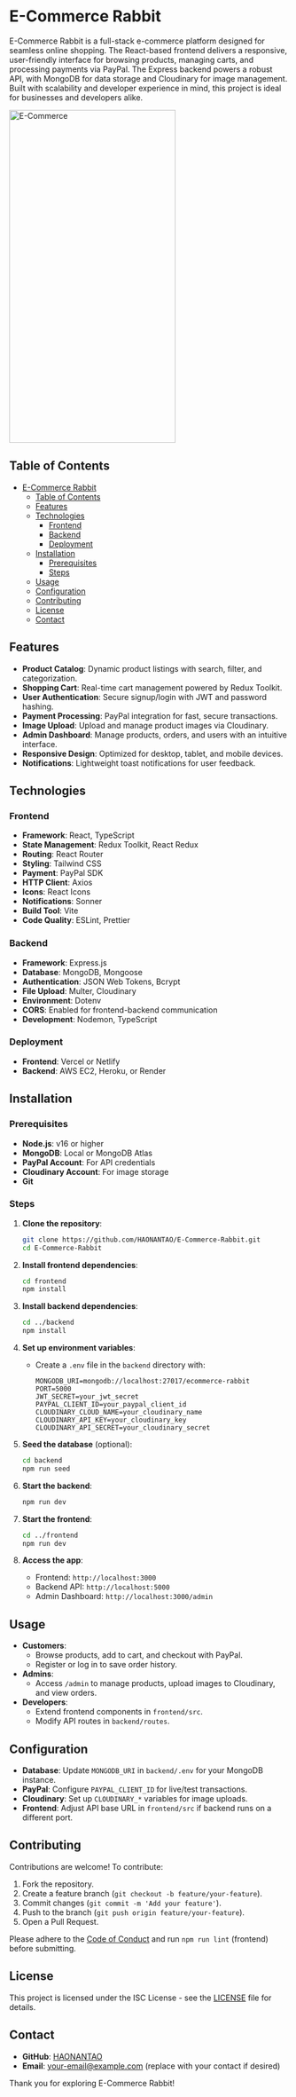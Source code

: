 # E-Commerce Rabbit

E-Commerce Rabbit is a full-stack e-commerce platform designed for seamless online shopping. The React-based frontend delivers a responsive, user-friendly interface for browsing products, managing carts, and processing payments via PayPal. The Express backend powers a robust API, with MongoDB for data storage and Cloudinary for image management. Built with scalability and developer experience in mind, this project is ideal for businesses and developers alike.

<img src="assets/ScreenShow.png" width="300" height="600" alt="E-Commerce" />

## Table of Contents
- [E-Commerce Rabbit](#e-commerce-rabbit)
  - [Table of Contents](#table-of-contents)
  - [Features](#features)
  - [Technologies](#technologies)
    - [Frontend](#frontend)
    - [Backend](#backend)
    - [Deployment](#deployment)
  - [Installation](#installation)
    - [Prerequisites](#prerequisites)
    - [Steps](#steps)
  - [Usage](#usage)
  - [Configuration](#configuration)
  - [Contributing](#contributing)
  - [License](#license)
  - [Contact](#contact)

## Features
- **Product Catalog**: Dynamic product listings with search, filter, and categorization.
- **Shopping Cart**: Real-time cart management powered by Redux Toolkit.
- **User Authentication**: Secure signup/login with JWT and password hashing.
- **Payment Processing**: PayPal integration for fast, secure transactions.
- **Image Upload**: Upload and manage product images via Cloudinary.
- **Admin Dashboard**: Manage products, orders, and users with an intuitive interface.
- **Responsive Design**: Optimized for desktop, tablet, and mobile devices.
- **Notifications**: Lightweight toast notifications for user feedback.

## Technologies
### Frontend
- **Framework**: React, TypeScript
- **State Management**: Redux Toolkit, React Redux
- **Routing**: React Router
- **Styling**: Tailwind CSS
- **Payment**: PayPal SDK
- **HTTP Client**: Axios
- **Icons**: React Icons
- **Notifications**: Sonner
- **Build Tool**: Vite
- **Code Quality**: ESLint, Prettier

### Backend
- **Framework**: Express.js
- **Database**: MongoDB, Mongoose
- **Authentication**: JSON Web Tokens, Bcrypt
- **File Upload**: Multer, Cloudinary
- **Environment**: Dotenv
- **CORS**: Enabled for frontend-backend communication
- **Development**: Nodemon, TypeScript

### Deployment
- **Frontend**: Vercel or Netlify
- **Backend**: AWS EC2, Heroku, or Render

## Installation

### Prerequisites
- **Node.js**: v16 or higher
- **MongoDB**: Local or MongoDB Atlas
- **PayPal Account**: For API credentials
- **Cloudinary Account**: For image storage
- **Git**

### Steps
1. **Clone the repository**:
   ```bash
   git clone https://github.com/HAONANTAO/E-Commerce-Rabbit.git
   cd E-Commerce-Rabbit
   ```

2. **Install frontend dependencies**:
   ```bash
   cd frontend
   npm install
   ```

3. **Install backend dependencies**:
   ```bash
   cd ../backend
   npm install
   ```

4. **Set up environment variables**:
   - Create a `.env` file in the `backend` directory with:
     ```env
     MONGODB_URI=mongodb://localhost:27017/ecommerce-rabbit
     PORT=5000
     JWT_SECRET=your_jwt_secret
     PAYPAL_CLIENT_ID=your_paypal_client_id
     CLOUDINARY_CLOUD_NAME=your_cloudinary_name
     CLOUDINARY_API_KEY=your_cloudinary_key
     CLOUDINARY_API_SECRET=your_cloudinary_secret
     ```

5. **Seed the database** (optional):
   ```bash
   cd backend
   npm run seed
   ```

6. **Start the backend**:
   ```bash
   npm run dev
   ```

7. **Start the frontend**:
   ```bash
   cd ../frontend
   npm run dev
   ```

8. **Access the app**:
   - Frontend: `http://localhost:3000`
   - Backend API: `http://localhost:5000`
   - Admin Dashboard: `http://localhost:3000/admin`

## Usage
- **Customers**:
  - Browse products, add to cart, and checkout with PayPal.
  - Register or log in to save order history.
- **Admins**:
  - Access `/admin` to manage products, upload images to Cloudinary, and view orders.
- **Developers**:
  - Extend frontend components in `frontend/src`.
  - Modify API routes in `backend/routes`.

## Configuration
- **Database**: Update `MONGODB_URI` in `backend/.env` for your MongoDB instance.
- **PayPal**: Configure `PAYPAL_CLIENT_ID` for live/test transactions.
- **Cloudinary**: Set up `CLOUDINARY_*` variables for image uploads.
- **Frontend**: Adjust API base URL in `frontend/src` if backend runs on a different port.

## Contributing
Contributions are welcome! To contribute:
1. Fork the repository.
2. Create a feature branch (`git checkout -b feature/your-feature`).
3. Commit changes (`git commit -m 'Add your feature'`).
4. Push to the branch (`git push origin feature/your-feature`).
5. Open a Pull Request.

Please adhere to the [Code of Conduct](CODE_OF_CONDUCT.md) and run `npm run lint` (frontend) before submitting.

## License
This project is licensed under the ISC License - see the [LICENSE](LICENSE) file for details.

## Contact
- **GitHub**: [HAONANTAO](https://github.com/HAONANTAO)
- **Email**: your-email@example.com (replace with your contact if desired)

Thank you for exploring E-Commerce Rabbit!